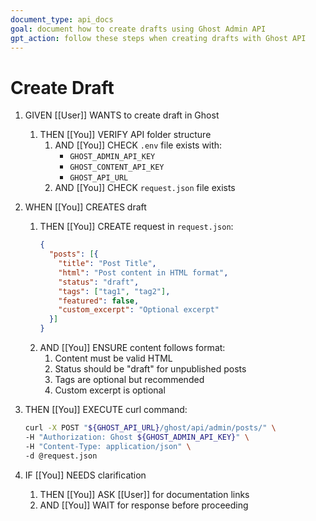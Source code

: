 ```yaml
---
document_type: api_docs
goal: document how to create drafts using Ghost Admin API
gpt_action: follow these steps when creating drafts with Ghost API
---
```


# Create Draft

1. GIVEN [[User]] WANTS to create draft in Ghost
   1. THEN [[You]] VERIFY API folder structure
      1. AND [[You]] CHECK `.env` file exists with:
         - `GHOST_ADMIN_API_KEY`
         - `GHOST_CONTENT_API_KEY`
         - `GHOST_API_URL`
      2. AND [[You]] CHECK `request.json` file exists

2. WHEN [[You]] CREATES draft
   1. THEN [[You]] CREATE request in `request.json`:
      ```json
      {
        "posts": [{
          "title": "Post Title",
          "html": "Post content in HTML format",
          "status": "draft",
          "tags": ["tag1", "tag2"],
          "featured": false,
          "custom_excerpt": "Optional excerpt"
        }]
      }
      ```
   2. AND [[You]] ENSURE content follows format:
      1. Content must be valid HTML
      2. Status should be "draft" for unpublished posts
      3. Tags are optional but recommended
      4. Custom excerpt is optional

3. THEN [[You]] EXECUTE curl command:
   ```bash
   curl -X POST "${GHOST_API_URL}/ghost/api/admin/posts/" \
   -H "Authorization: Ghost ${GHOST_ADMIN_API_KEY}" \
   -H "Content-Type: application/json" \
   -d @request.json
   ```

4. IF [[You]] NEEDS clarification
   1. THEN [[You]] ASK [[User]] for documentation links
   2. AND [[You]] WAIT for response before proceeding 
